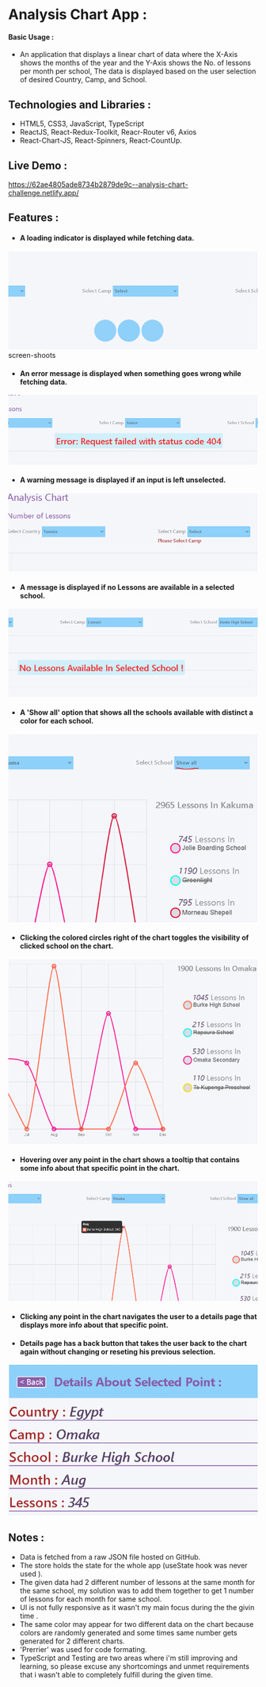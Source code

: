 # Analysis Chart App :
#### Basic Usage :
- An application that displays a linear chart of data where the X-Axis shows the months of the year and the Y-Axis shows the No. of lessons per month per school, The data is displayed based on the user selection of desired Country, Camp, and School. 

## Technologies and Libraries :
- HTML5,   CSS3,  JavaScript,  TypeScript
- ReactJS,  React-Redux-Toolkit,  Reacr-Router v6,  Axios
- React-Chart-JS,  React-Spinners,  React-CountUp.

## Live Demo :
https://62ae4805ade8734b2879de9c--analysis-chart-challenge.netlify.app/

## Features :
- #### A loading indicator is displayed while fetching data.
![screenShoot](screen-shoots/Loading.PNG)
screen-shoots
- ####  An error message is displayed when something goes wrong while fetching data.
![screenShoot](screen-shoots/Networkerror.PNG)
- ####  A warning message is displayed if an input is left unselected.
![screenShoot](screen-shoots/selectwarning.PNG)
- ####  A message is displayed if no Lessons are available in a selected school.
![screenShoot](screen-shoots/Nolesson.PNG)
- ####  A 'Show all' option that shows all the schools available with distinct a color for each school.
![screenShoot](screen-shoots/showall.PNG)
- ####  Clicking the colored circles right of the chart toggles the visibility of clicked school on the chart.
![screenShoot](screen-shoots/toggle.PNG)
- ####  Hovering over any point in the chart shows a tooltip that contains some info about that specific point in the chart.
![screenShoot](screen-shoots/point.PNG)
- ####  Clicking any point in the chart navigates the user to a details page that displays more info about that specific point.
- ####  Details page has a back button that takes the user back to the chart again without changing or reseting his previous selection.
![screenShoot](screen-shoots/Pointdetails.PNG)

## Notes :
- Data is fetched from a raw JSON file hosted on GitHub.
- The store holds the state for the whole app (useState hook was never used ).
- The given data had 2 different number of lessons at the same month for the same school, my solution was to add them together to get 1 number of lessons for each month for same school.
- UI is not fully responsive as it wasn't my main focus during the the givin time .
- The same color may appear for two different data on the chart because colors are randomly generated and some times same number gets generated for 2 different charts.
- 'Prerrier' was used for code formating.
- TypeScript and Testing are two areas where i'm still improving and learning, so please excuse any shortcomings and unmet requirements that i wasn't able to completely fulfill during the given time.



